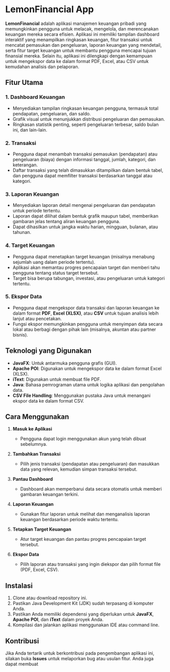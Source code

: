 # LemonFinancial App

**LemonFinancial** adalah aplikasi manajemen keuangan pribadi yang memungkinkan pengguna untuk melacak, mengelola, dan merencanakan keuangan mereka secara efisien. Aplikasi ini memiliki tampilan dashboard interaktif yang menampilkan ringkasan keuangan, fitur transaksi untuk mencatat pemasukan dan pengeluaran, laporan keuangan yang mendetail, serta fitur target keuangan untuk membantu pengguna mencapai tujuan finansial mereka. Selain itu, aplikasi ini dilengkapi dengan kemampuan untuk mengekspor data ke dalam format PDF, Excel, atau CSV untuk kemudahan analisis dan pelaporan.

## Fitur Utama

### 1. Dashboard Keuangan
- Menyediakan tampilan ringkasan keuangan pengguna, termasuk total pendapatan, pengeluaran, dan saldo.
- Grafik visual untuk menunjukkan distribusi pengeluaran dan pemasukan.
- Ringkasan statistik penting, seperti pengeluaran terbesar, saldo bulan ini, dan lain-lain.

### 2. Transaksi
- Pengguna dapat menambah transaksi pemasukan (pendapatan) atau pengeluaran (biaya) dengan informasi tanggal, jumlah, kategori, dan keterangan.
- Daftar transaksi yang telah dimasukkan ditampilkan dalam bentuk tabel, dan pengguna dapat memfilter transaksi berdasarkan tanggal atau kategori.

### 3. Laporan Keuangan
- Menyediakan laporan detail mengenai pengeluaran dan pendapatan untuk periode tertentu.
- Laporan dapat dilihat dalam bentuk grafik maupun tabel, memberikan gambaran jelas tentang aliran keuangan pengguna.
- Dapat dihasilkan untuk jangka waktu harian, mingguan, bulanan, atau tahunan.

### 4. Target Keuangan
- Pengguna dapat menetapkan target keuangan (misalnya menabung sejumlah uang dalam periode tertentu).
- Aplikasi akan memantau progres pencapaian target dan memberi tahu pengguna tentang status target tersebut.
- Target bisa berupa tabungan, investasi, atau pengeluaran untuk kategori tertentu.

### 5. Ekspor Data
- Pengguna dapat mengekspor data transaksi dan laporan keuangan ke dalam format **PDF**, **Excel (XLSX)**, atau **CSV** untuk tujuan analisis lebih lanjut atau pencetakan.
- Fungsi ekspor memungkinkan pengguna untuk menyimpan data secara lokal atau berbagi dengan pihak lain (misalnya, akuntan atau partner bisnis).

## Teknologi yang Digunakan
- **JavaFX**: Untuk antarmuka pengguna grafis (GUI).
- **Apache POI**: Digunakan untuk mengekspor data ke dalam format Excel (XLSX).
- **iText**: Digunakan untuk membuat file PDF.
- **Java**: Bahasa pemrograman utama untuk logika aplikasi dan pengolahan data.
- **CSV File Handling**: Menggunakan pustaka Java untuk menangani ekspor data ke dalam format CSV.

## Cara Menggunakan

1. **Masuk ke Aplikasi**
    - Pengguna dapat login menggunakan akun yang telah dibuat sebelumnya.

2. **Tambahkan Transaksi**
    - Pilih jenis transaksi (pendapatan atau pengeluaran) dan masukkan data yang relevan, kemudian simpan transaksi tersebut.

3. **Pantau Dashboard**
    - Dashboard akan memperbarui data secara otomatis untuk memberi gambaran keuangan terkini.

4. **Laporan Keuangan**
    - Gunakan fitur laporan untuk melihat dan menganalisis laporan keuangan berdasarkan periode waktu tertentu.

5. **Tetapkan Target Keuangan**
    - Atur target keuangan dan pantau progres pencapaian target tersebut.

6. **Ekspor Data**
    - Pilih laporan atau transaksi yang ingin diekspor dan pilih format file (PDF, Excel, CSV).

## Instalasi

1. Clone atau download repository ini.
2. Pastikan Java Development Kit (JDK) sudah terpasang di komputer Anda.
3. Pastikan Anda memiliki dependensi yang diperlukan untuk **JavaFX**, **Apache POI**, dan **iText** dalam proyek Anda.
4. Kompilasi dan jalankan aplikasi menggunakan IDE atau command line.

## Kontribusi
Jika Anda tertarik untuk berkontribusi pada pengembangan aplikasi ini, silakan buka **Issues** untuk melaporkan bug atau usulan fitur. Anda juga dapat membuat 
